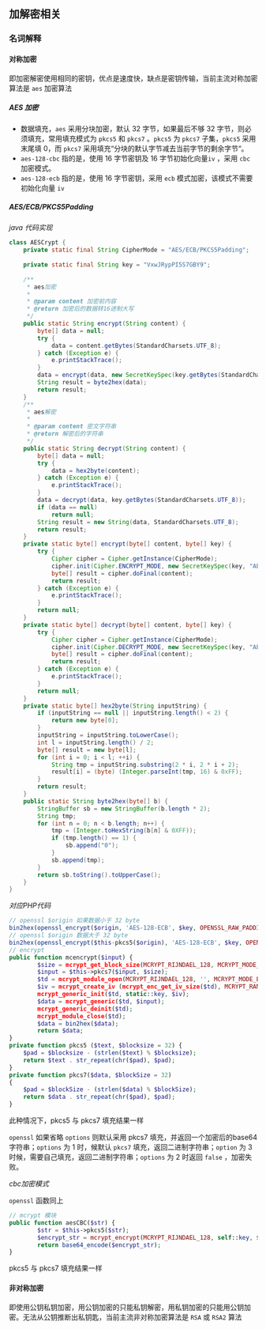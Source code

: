 ## 加解密相关

### 名词解释

#### 对称加密

即加密解密使用相同的密钥，优点是速度快，缺点是密钥传输，当前主流对称加密算法是 `aes` 加密算法

##### AES 加密

* 数据填充，`aes` 采用分块加密，默认 32 字节，如果最后不够 32 字节，则必须填充，常用填充模式为 `pkcs5` 和 `pkcs7` 。`pkcs5` 为 `pkcs7` 子集，`pkcs5` 采用末尾填 0，而 `pkcs7` 采用填充“分块的默认字节减去当前字节的剩余字节“。
* `aes-128-cbc`  指的是，使用 16 字节密钥及 16 字节初始化向量`iv`  ，采用 `cbc` 加密模式。
* `aes-128-ecb`  指的是，使用 16 字节密钥，采用 `ecb` 模式加密，该模式不需要初始化向量 `iv`

##### AES/ECB/PKCS5Padding

*java 代码实现*

```java
class AESCrypt {
 	private static final String CipherMode = "AES/ECB/PKCS5Padding";
    
    private static final String key = "VxwJRypPI5S7GBY9";
    
    /**
     * aes加密
     *
     * @param content 加密前内容
     * @return 加密后的数据转16进制大写
     */
    public static String encrypt(String content) {
        byte[] data = null;
        try {
            data = content.getBytes(StandardCharsets.UTF_8);
        } catch (Exception e) {
            e.printStackTrace();
        }
        data = encrypt(data, new SecretKeySpec(key.getBytes(StandardCharsets.UTF_8), "AES").getEncoded());
        String result = byte2hex(data);
        return result;
    }
    /**
     * aes解密
     *
     * @param content 密文字符串
     * @return 解密后的字符串
     */
    public static String decrypt(String content) {
        byte[] data = null;
        try {
            data = hex2byte(content);
        } catch (Exception e) {
            e.printStackTrace();
        }
        data = decrypt(data, key.getBytes(StandardCharsets.UTF_8));
        if (data == null)
            return null;
        String result = new String(data, StandardCharsets.UTF_8);
        return result;
    }
    private static byte[] encrypt(byte[] content, byte[] key) {
        try {
            Cipher cipher = Cipher.getInstance(CipherMode);
            cipher.init(Cipher.ENCRYPT_MODE, new SecretKeySpec(key, "AES"));
            byte[] result = cipher.doFinal(content);
            return result;
        } catch (Exception e) {
            e.printStackTrace();
        }
        return null;
    }
    private static byte[] decrypt(byte[] content, byte[] key) {
        try {
            Cipher cipher = Cipher.getInstance(CipherMode);
            cipher.init(Cipher.DECRYPT_MODE, new SecretKeySpec(key, "AES"));
            byte[] result = cipher.doFinal(content);
            return result;
        } catch (Exception e) {
            e.printStackTrace();
        }
        return null;
    }
    private static byte[] hex2byte(String inputString) {
        if (inputString == null || inputString.length() < 2) {
            return new byte[0];
        }
        inputString = inputString.toLowerCase();
        int l = inputString.length() / 2;
        byte[] result = new byte[l];
        for (int i = 0; i < l; ++i) {
            String tmp = inputString.substring(2 * i, 2 * i + 2);
            result[i] = (byte) (Integer.parseInt(tmp, 16) & 0xFF);
        }
        return result;
    }
    public static String byte2hex(byte[] b) {
        StringBuffer sb = new StringBuffer(b.length * 2);
        String tmp;
        for (int n = 0; n < b.length; n++) {
            tmp = (Integer.toHexString(b[n] & 0XFF));
            if (tmp.length() == 1) {
                sb.append("0");
            }
            sb.append(tmp);
        }
        return sb.toString().toUpperCase();
    }  
}
```

*对应PHP代码*

```php
// openssl $origin 如果数据小于 32 byte
bin2hex(openssl_encrypt($origin, 'AES-128-ECB', $key, OPENSSL_RAW_PADDING));
// openssl $origin 数据大于 32 byte
bin2hex(openssl_encrypt($this-pkcs5($origin), 'AES-128-ECB', $key, OPENSSL_NO_PADDING))
// encrypt
public function mcencrypt($input) {
        $size = mcrypt_get_block_size(MCRYPT_RIJNDAEL_128, MCRYPT_MODE_ECB);
        $input = $this->pkcs7($input, $size);
        $td = mcrypt_module_open(MCRYPT_RIJNDAEL_128, '', MCRYPT_MODE_ECB, '');
        $iv = mcrypt_create_iv (mcrypt_enc_get_iv_size($td), MCRYPT_RAND);
        mcrypt_generic_init($td, static::key, $iv);
        $data = mcrypt_generic($td, $input);
        mcrypt_generic_deinit($td);
        mcrypt_module_close($td);
        $data = bin2hex($data);
        return $data;
}
private function pkcs5 ($text, $blocksize = 32) {
    $pad = $blocksize - (strlen($text) % $blocksize);
    return $text . str_repeat(chr($pad), $pad);
}
private function pkcs7($data, $blockSize = 32)
{
    $pad = $blockSize - (strlen($data) % $blockSize);
    return $data . str_repeat(chr($pad), $pad);
}
```

此种情况下，pkcs5 与 pkcs7 填充结果一样

`openssl` 如果省略 `options` 则默认采用 pkcs7 填充，并返回一个加密后的base64 字符串；`options` 为 1 时，候默认 `pkcs7` 填充，返回二进制字符串；`option` 为 3 时候，需要自己填充，返回二进制字符串；`options` 为 2 时返回 `false`  ，加密失败。

*cbc加密模式*

`openssl` 函数同上

```php
// mcrypt 模块
public function aesCBC($str) {
        $str = $this->pkcs5($str);
        $encrypt_str = mcrypt_encrypt(MCRYPT_RIJNDAEL_128, self::key, $str, MCRYPT_MODE_CBC, self::iv);
        return base64_encode($encrypt_str);
}
```

pkcs5 与 pkcs7 填充结果一样

#### 非对称加密

即使用公钥私钥加密，用公钥加密的只能私钥解密，用私钥加密的只能用公钥加密。无法从公钥推断出私钥匙，当前主流非对称加密算法是 `RSA` 或 `RSA2` 算法